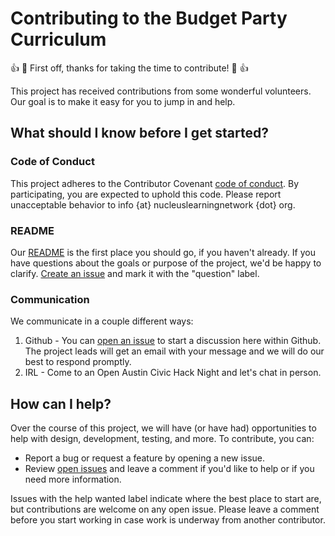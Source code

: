 # Contributing to the Budget Party Curriculum 

:+1: :tada: First off, thanks for taking the time to contribute! :tada: :+1:

This project has received contributions from some wonderful volunteers. Our goal is to make it easy for you to jump in and help.

## What should I know before I get started?

### Code of Conduct
This project adheres to the Contributor Covenant [code of conduct](CONTRIBUTING.md). By participating, you are expected to uphold this code. Please report unacceptable behavior to info {at} nucleuslearningnetwork {dot} org.

### README
Our [README](README.md) is the first place you should go, if you haven't already. If you have questions about the goals or purpose of the project, we'd be happy to clarify. [Create an issue](https://github.com/nucleus-network/missioninfo/issues/new) and mark it with the "question" label.

### Communication
We communicate in a couple different ways:
 1. Github -  You can [open an issue](https://github.com/nucleus-network/missioninfo/issues/new) to start a discussion here within Github. The project leads will get an email with your message and we will do our best to respond promptly.
 2. IRL - Come to an Open Austin Civic Hack Night and let's chat in person.

## How can I help?

Over the course of this project, we will have (or have had) opportunities to help with design, development, testing, and more. To contribute, you can:

- Report a bug or request a feature by opening a new issue.
- Review [open issues](https://github.com/nucleus-network/missioninfo/issues) and leave a comment if you'd like to help or if you need more information.

Issues with the help wanted label indicate where the best place to start are, but contributions are welcome on any open issue. Please leave a comment before you start working in case work is underway from another contributor.
